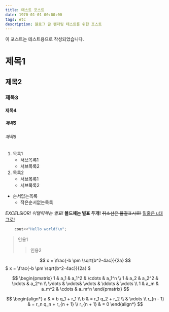 ```yaml
---
title: 테스트 포스트
date: 1970-01-01 00:00:00
tags: etc
description: 블로그 글 렌더링 테스트를 위한 포스트
---
```


이 포스트는 테스트용으로 작성되었습니다.

# 제목1

## 제목2

### 제목3

#### 제목4

##### 제목5

###### 제목6

1. 목록1
   - 서브목록1
   - 서브목록2
1. 목록2
   - 서브목록1
   - 서브목록2

- 순서없는목록
  - 작은순서없는목록

_EXCELSIOR! 이텔릭체는 별표!_
**볼드체는 별표 두개!**
~~취소선은 물결표시로!~~
<u>밑줄은 u태그로!</u>

```cpp
    cout<<"Hello world!\n";
```

> 인용1
>
> > 인용2

$$
x = \frac{-b \pm \sqrt{b^2-4ac}}{2a} 
$$
$ x = \frac{-b \pm \sqrt{b^2-4ac}}{2a} $

$$
\begin{pmatrix}
 1 & a_1 & a_1^2 & \cdots & a_1^n \\
 1 & a_2 & a_2^2 & \cdots & a_2^n \\
 \vdots  & \vdots& \vdots & \ddots & \vdots \\
 1 & a_m & a_m^2 & \cdots & a_m^n
 \end{pmatrix}
$$

$$
\begin{align*}
a & = b q_1 + r_1 \\
b & = r_1 q_2 + r_2 \\
& \vdots \\
r_{n - 1} & = r_n q_n + r_{n + 1} \\
r_{n + 1} & = 0
\end{align*}
$$
